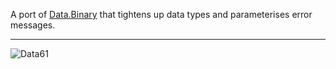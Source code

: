 A port of [Data.Binary](http://hackage.haskell.org/package/binary) that tightens up data types and parameterises error
messages.

----

![Data61](http://i.imgur.com/uZnp9ke.jpg)


